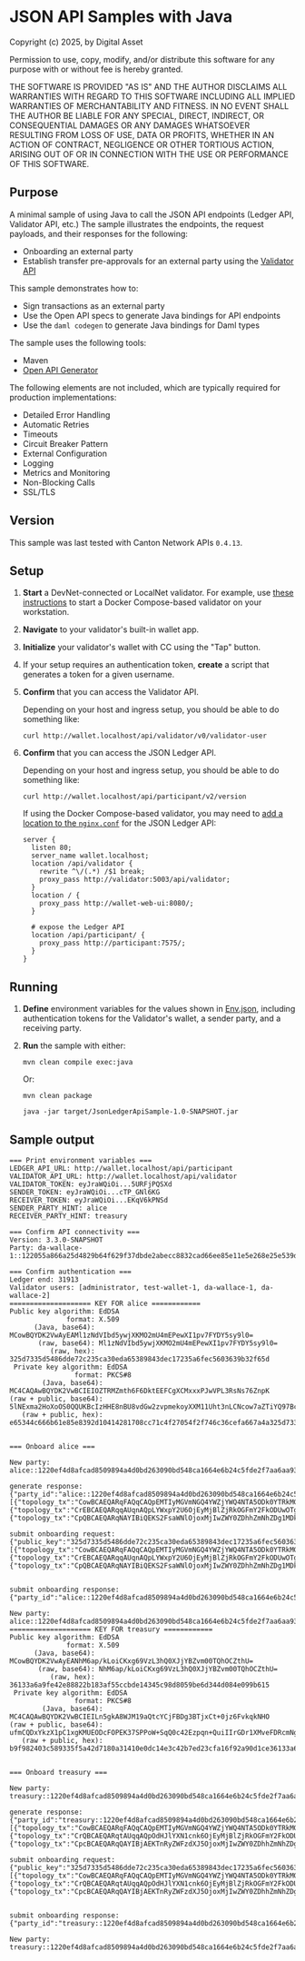 # JSON API Samples with Java

Copyright (c) 2025, by Digital Asset

Permission to use, copy, modify, and/or distribute this software for any purpose
with or without fee is hereby granted.

THE SOFTWARE IS PROVIDED "AS IS" AND THE AUTHOR DISCLAIMS ALL WARRANTIES WITH REGARD TO
THIS SOFTWARE INCLUDING ALL IMPLIED WARRANTIES OF MERCHANTABILITY AND FITNESS.
IN NO EVENT SHALL THE AUTHOR BE LIABLE FOR ANY SPECIAL, DIRECT, INDIRECT, OR
CONSEQUENTIAL DAMAGES OR ANY DAMAGES WHATSOEVER RESULTING FROM LOSS OF USE,
DATA OR PROFITS, WHETHER IN AN ACTION OF CONTRACT, NEGLIGENCE OR OTHER TORTIOUS ACTION,
ARISING OUT OF OR IN CONNECTION WITH THE USE OR PERFORMANCE OF THIS SOFTWARE.

## Purpose

A minimal sample of using Java to call the JSON API endpoints (Ledger API, Validator API, etc.)
The sample illustrates the endpoints, the request payloads, and their responses for the following:

* Onboarding an external party
* Establish transfer pre-approvals for an external party using the [Validator API](https://docs.dev.sync.global/app_dev/validator_api/index.html#external-signing-api)

This sample demonstrates how to:

* Sign transactions as an external party
* Use the Open API specs to generate Java bindings for API endpoints
* Use the `daml codegen` to generate Java bindings for Daml types

The sample uses the following tools:

* Maven
* [Open API Generator](https://openapi-generator.tech/docs/generators/java)

The following elements are not included,
which are typically required for production implementations:

* Detailed Error Handling
* Automatic Retries
* Timeouts
* Circuit Breaker Pattern
* External Configuration
* Logging
* Metrics and Monitoring
* Non-Blocking Calls
* SSL/TLS

## Version

This sample was last tested with Canton Network APIs `0.4.13`.

## Setup

1. **Start** a DevNet-connected or LocalNet validator.
   For example, use [these instructions](https://docs.dev.sync.global/validator_operator/validator_compose.html)
   to start a Docker Compose-based validator on your workstation.
2. **Navigate** to your validator's built-in wallet app.
3. **Initialize** your validator's wallet with CC using the "Tap" button.
4. If your setup requires an authentication token, **create** a script that generates a token for a given username.
5. **Confirm** that you can access the Validator API.

    Depending on your host and ingress setup, you should be able to do something like:
    
    ```
    curl http://wallet.localhost/api/validator/v0/validator-user
    ```

6. **Confirm** that you can access the JSON Ledger API.

   Depending on your host and ingress setup, you should be able to do something like:
   
   ```
   curl http://wallet.localhost/api/participant/v2/version
   ```

   If using the Docker Compose-based validator, you may need to
   [add a location to the `nginx.conf`](https://docs.dev.sync.global/app_dev/ledger_api/index.html#comments) for the JSON Ledger API:
   
    ```
    server {
      listen 80;
      server_name wallet.localhost;
      location /api/validator {
        rewrite ^\/(.*) /$1 break;
        proxy_pass http://validator:5003/api/validator;
      }
      location / {
        proxy_pass http://wallet-web-ui:8080/;
      }

      # expose the Ledger API
      location /api/participant/ {
        proxy_pass http://participant:7575/;
      }
    }
    ```

## Running

1. **Define** environment variables for the values shown in
   [Env.json](./JsonLedgerApiSample/src/main/java/com/example/Env.java),
   including authentication tokens for the Validator's wallet,
   a sender party, and a receiving party.

2. **Run** the sample with either:

    ```
    mvn clean compile exec:java
    ```

    Or:

    ```
    mvn clean package

    java -jar target/JsonLedgerApiSample-1.0-SNAPSHOT.jar
    ```

## Sample output

```
=== Print environment variables ===
LEDGER_API_URL: http://wallet.localhost/api/participant
VALIDATOR_API_URL: http://wallet.localhost/api/validator
VALIDATOR_TOKEN: eyJraWQiOi...5URFjPQSXd
SENDER_TOKEN: eyJraWQiOi...cTP_GNl6KG
RECEIVER_TOKEN: eyJraWQiOi...EKqV6kPNSd
SENDER_PARTY_HINT: alice
RECEIVER_PARTY_HINT: treasury

=== Confirm API connectivity ===
Version: 3.3.0-SNAPSHOT
Party: da-wallace-1::122055a866a25d4829b64f629f37dbde2abecc8832cad66ee85e11e5e268e25e539d

=== Confirm authentication ===
Ledger end: 31913
Validator users: [administrator, test-wallet-1, da-wallace-1, da-wallace-2]
==================== KEY FOR alice ============
Public key algorithm: EdDSA
              format: X.509
      (Java, base64): MCowBQYDK2VwAyEAMl1zNdVIbd5ywjXKMO2mU4mEPewXI1pv7FYDY5sy9l0=
       (raw, base64): Ml1zNdVIbd5ywjXKMO2mU4mEPewXI1pv7FYDY5sy9l0=
          (raw, hex): 325d7335d5486dde72c235ca30eda65389843dec17235a6fec5603639b32f65d
 Private key algorithm: EdDSA
                format: PKCS#8
        (Java, base64): MC4CAQAwBQYDK2VwBCIEIOZTRMZmth6F6DktEEFCgXCMxxxPJwVPL3RsNs76ZnpK
(raw + public, base64): 5lNExma2HoXoOS0QQUKBcIzHHE8nBU8vdGw2zvpmekoyXXM11Uht3nLCNcow7aZTiYQ97BcjWm/sVgNjmzL2XQ==
   (raw + public, hex): e65344c666b61e85e8392d10414281708cc71c4f27054f2f746c36cefa667a4a325d7335d5486dde72c235ca30eda65389843dec17235a6fec5603639b32f65d


=== Onboard alice ===

New party: alice::1220ef4d8afcad8509894a4d0bd263090bd548ca1664e6b24c5fde2f7aa6aa937475

generate response: {"party_id":"alice::1220ef4d8afcad8509894a4d0bd263090bd548ca1664e6b24c5fde2f7aa6aa937475","topology_txs":[{"topology_tx":"CowBCAEQARqFAQqCAQpEMTIyMGVmNGQ4YWZjYWQ4NTA5ODk0YTRkMGJkMjYzMDkwYmQ1NDhjYTE2NjRlNmIyNGM1ZmRlMmY3YWE2YWE5Mzc0NzUSOBAEGiwwKjAFBgMrZXADIQAyXXM11Uht3nLCNcow7aZTiYQ97BcjWm/sVgNjmzL2XSoEAQMEBTABIgAQHg\u003d\u003d","hash":"1220bf5802095ddc7ef003c0585fa7a2c9a751d116f8d6aefad2c428119642519aa8"},{"topology_tx":"CrEBCAEQARqqAUqnAQpLYWxpY2U6OjEyMjBlZjRkOGFmY2FkODUwOTg5NGE0ZDBiZDI2MzA5MGJkNTQ4Y2ExNjY0ZTZiMjRjNWZkZTJmN2FhNmFhOTM3NDc1EAEaVgpSZGEtd2FsbGFjZS0xOjoxMjIwNTVhODY2YTI1ZDQ4MjliNjRmNjI5ZjM3ZGJkZTJhYmVjYzg4MzJjYWQ2NmVlODVlMTFlNWUyNjhlMjVlNTM5ZBACEB4\u003d","hash":"12206c37653e6a2a4b18df54fd074433e6a2be201e4625d6ab0681dbb6c7192b7fda"},{"topology_tx":"CpQBCAEQARqNAYIBiQEKS2FsaWNlOjoxMjIwZWY0ZDhhZmNhZDg1MDk4OTRhNGQwYmQyNjMwOTBiZDU0OGNhMTY2NGU2YjI0YzVmZGUyZjdhYTZhYTkzNzQ3NRgBIjgQBBosMCowBQYDK2VwAyEAMl1zNdVIbd5ywjXKMO2mU4mEPewXI1pv7FYDY5sy9l0qBAEDBAUwARAe","hash":"1220a6650f2521992c025c007f373e7881cb39380457f879c9497dfa3a347233cd70"}]}

submit onboarding request: {"public_key":"325d7335d5486dde72c235ca30eda65389843dec17235a6fec5603639b32f65d","signed_topology_txs":[{"topology_tx":"CowBCAEQARqFAQqCAQpEMTIyMGVmNGQ4YWZjYWQ4NTA5ODk0YTRkMGJkMjYzMDkwYmQ1NDhjYTE2NjRlNmIyNGM1ZmRlMmY3YWE2YWE5Mzc0NzUSOBAEGiwwKjAFBgMrZXADIQAyXXM11Uht3nLCNcow7aZTiYQ97BcjWm/sVgNjmzL2XSoEAQMEBTABIgAQHg\u003d\u003d","signed_hash":"2e8ce50d4ddd43c20f1d53c25a2d53909ebdfc3c232995151313d021fe290ce1a973d25323d7a72d9b735e5d2dcb061794b31c2afa42eada76d5f0d931469104"},{"topology_tx":"CrEBCAEQARqqAUqnAQpLYWxpY2U6OjEyMjBlZjRkOGFmY2FkODUwOTg5NGE0ZDBiZDI2MzA5MGJkNTQ4Y2ExNjY0ZTZiMjRjNWZkZTJmN2FhNmFhOTM3NDc1EAEaVgpSZGEtd2FsbGFjZS0xOjoxMjIwNTVhODY2YTI1ZDQ4MjliNjRmNjI5ZjM3ZGJkZTJhYmVjYzg4MzJjYWQ2NmVlODVlMTFlNWUyNjhlMjVlNTM5ZBACEB4\u003d","signed_hash":"5444289e5a81b1ff561f06d35dcbf0146fb96aafdfdc42a3085e81e65540b85673aa5de9224d307c30fcf994f7045f06b17b841966aa6ae1f6d49bf4d44b4304"},{"topology_tx":"CpQBCAEQARqNAYIBiQEKS2FsaWNlOjoxMjIwZWY0ZDhhZmNhZDg1MDk4OTRhNGQwYmQyNjMwOTBiZDU0OGNhMTY2NGU2YjI0YzVmZGUyZjdhYTZhYTkzNzQ3NRgBIjgQBBosMCowBQYDK2VwAyEAMl1zNdVIbd5ywjXKMO2mU4mEPewXI1pv7FYDY5sy9l0qBAEDBAUwARAe","signed_hash":"4644417bb34c6b65bf90c6f30b89a3b5a40fe475cc8afa9594561a2c71d058c55f3cfe93fef0987a76d7299518d0756498103e804ed2a6eadff7b78ad2df4107"}]}


submit onboarding response: {"party_id":"alice::1220ef4d8afcad8509894a4d0bd263090bd548ca1664e6b24c5fde2f7aa6aa937475"}

New party: alice::1220ef4d8afcad8509894a4d0bd263090bd548ca1664e6b24c5fde2f7aa6aa937475
==================== KEY FOR treasury ============
Public key algorithm: EdDSA
              format: X.509
      (Java, base64): MCowBQYDK2VwAyEANhM6ap/kLoiCKxg69VzL3hQ0XJjYBZvm00TQhOCZthU=
       (raw, base64): NhM6ap/kLoiCKxg69VzL3hQ0XJjYBZvm00TQhOCZthU=
          (raw, hex): 36133a6a9fe42e88822b183af55ccbde14345c98d8059be6d344d084e099b615
 Private key algorithm: EdDSA
                format: PKCS#8
        (Java, base64): MC4CAQAwBQYDK2VwBCIEILn5gkA8WJM19aQtcYCjFBDg3BTjxCt+0jz6FvkqkNHO
(raw + public, base64): ufmCQDxYkzX1pC1xgKMUEODcFOPEK37SPPoW+SqQ0c42Ezpqn+QuiIIrGDr1XMveFDRcmNgFm+bTRNCE4Jm2FQ==
   (raw + public, hex): b9f982403c589335f5a42d7180a31410e0dc14e3c42b7ed23cfa16f92a90d1ce36133a6a9fe42e88822b183af55ccbde14345c98d8059be6d344d084e099b615


=== Onboard treasury ===

New party: treasury::1220ef4d8afcad8509894a4d0bd263090bd548ca1664e6b24c5fde2f7aa6aa937475

generate response: {"party_id":"treasury::1220ef4d8afcad8509894a4d0bd263090bd548ca1664e6b24c5fde2f7aa6aa937475","topology_txs":[{"topology_tx":"CowBCAEQARqFAQqCAQpEMTIyMGVmNGQ4YWZjYWQ4NTA5ODk0YTRkMGJkMjYzMDkwYmQ1NDhjYTE2NjRlNmIyNGM1ZmRlMmY3YWE2YWE5Mzc0NzUSOBAEGiwwKjAFBgMrZXADIQAyXXM11Uht3nLCNcow7aZTiYQ97BcjWm/sVgNjmzL2XSoEAQMEBTABIgAQHg\u003d\u003d","hash":"1220bf5802095ddc7ef003c0585fa7a2c9a751d116f8d6aefad2c428119642519aa8"},{"topology_tx":"CrQBCAEQARqtAUqqAQpOdHJlYXN1cnk6OjEyMjBlZjRkOGFmY2FkODUwOTg5NGE0ZDBiZDI2MzA5MGJkNTQ4Y2ExNjY0ZTZiMjRjNWZkZTJmN2FhNmFhOTM3NDc1EAEaVgpSZGEtd2FsbGFjZS0xOjoxMjIwNTVhODY2YTI1ZDQ4MjliNjRmNjI5ZjM3ZGJkZTJhYmVjYzg4MzJjYWQ2NmVlODVlMTFlNWUyNjhlMjVlNTM5ZBACEB4\u003d","hash":"1220723032210563c7a20800735fa7d0f53563a698faf05520cf0ec52df12f43adce"},{"topology_tx":"CpcBCAEQARqQAYIBjAEKTnRyZWFzdXJ5OjoxMjIwZWY0ZDhhZmNhZDg1MDk4OTRhNGQwYmQyNjMwOTBiZDU0OGNhMTY2NGU2YjI0YzVmZGUyZjdhYTZhYTkzNzQ3NRgBIjgQBBosMCowBQYDK2VwAyEAMl1zNdVIbd5ywjXKMO2mU4mEPewXI1pv7FYDY5sy9l0qBAEDBAUwARAe","hash":"1220aea960b3d0099f72924e197d0ed2d2a251115f218b204f78931deed7be302047"}]}

submit onboarding request: {"public_key":"325d7335d5486dde72c235ca30eda65389843dec17235a6fec5603639b32f65d","signed_topology_txs":[{"topology_tx":"CowBCAEQARqFAQqCAQpEMTIyMGVmNGQ4YWZjYWQ4NTA5ODk0YTRkMGJkMjYzMDkwYmQ1NDhjYTE2NjRlNmIyNGM1ZmRlMmY3YWE2YWE5Mzc0NzUSOBAEGiwwKjAFBgMrZXADIQAyXXM11Uht3nLCNcow7aZTiYQ97BcjWm/sVgNjmzL2XSoEAQMEBTABIgAQHg\u003d\u003d","signed_hash":"2e8ce50d4ddd43c20f1d53c25a2d53909ebdfc3c232995151313d021fe290ce1a973d25323d7a72d9b735e5d2dcb061794b31c2afa42eada76d5f0d931469104"},{"topology_tx":"CrQBCAEQARqtAUqqAQpOdHJlYXN1cnk6OjEyMjBlZjRkOGFmY2FkODUwOTg5NGE0ZDBiZDI2MzA5MGJkNTQ4Y2ExNjY0ZTZiMjRjNWZkZTJmN2FhNmFhOTM3NDc1EAEaVgpSZGEtd2FsbGFjZS0xOjoxMjIwNTVhODY2YTI1ZDQ4MjliNjRmNjI5ZjM3ZGJkZTJhYmVjYzg4MzJjYWQ2NmVlODVlMTFlNWUyNjhlMjVlNTM5ZBACEB4\u003d","signed_hash":"15d3eba447cdcafff61bc7216741215b305d29b625a605266e9e1068f3583f2c55f56eb86de6c63e0a0b6b40007977c29f9a810ac2a5b914920c12e9467a5700"},{"topology_tx":"CpcBCAEQARqQAYIBjAEKTnRyZWFzdXJ5OjoxMjIwZWY0ZDhhZmNhZDg1MDk4OTRhNGQwYmQyNjMwOTBiZDU0OGNhMTY2NGU2YjI0YzVmZGUyZjdhYTZhYTkzNzQ3NRgBIjgQBBosMCowBQYDK2VwAyEAMl1zNdVIbd5ywjXKMO2mU4mEPewXI1pv7FYDY5sy9l0qBAEDBAUwARAe","signed_hash":"bb620ee9e24d1787e34771da5581baeb69ec3ce7392a4b7134c91b531b66d8d3cbfea697bce4cc66519a1024ee21f1706fda77b1cf35169bbd808199c8fabf0e"}]}


submit onboarding response: {"party_id":"treasury::1220ef4d8afcad8509894a4d0bd263090bd548ca1664e6b24c5fde2f7aa6aa937475"}

New party: treasury::1220ef4d8afcad8509894a4d0bd263090bd548ca1664e6b24c5fde2f7aa6aa937475

```
